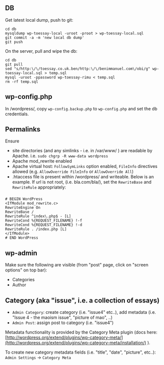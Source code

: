 ## DB

Get latest local dump, push to git:

    cd db
    mysqldump wp-toessay-local -uroot -proot > wp-toessay-local.sql
    git commit -a -m 'new local db dump'
    git push

On the server, pull and wipe the db:

    cd db
    git pull
    sed "s/http:\/\/toessay.co.uk.ben/http:\/\/benimmanuel.com\/obi/g" wp-toessay-local.sql > temp.sql
    mysql -uroot -ppassword wp-toessay-rimu < temp.sql
    rm -rf temp.sql


## wp-config.php

In /wordpress/, copy `wp-config.backup.php` to `wp-config.php` and set the db credentials.

## Permalinks

Ensure
* site directories (and any simlinks - i.e. in /var/www/ ) are readable by Apache. i.e. `sudo chgrp -R www-data wordpress`
* Apache mod_rewrite enabled
* Apache virtual host: `FollowSymLinks` option enabled, `FileInfo` directives allowed (e.g. `AllowOverride FileInfo` or `AllowOverride All`)
* .htaccess file is present within /wordpress/ and writeable. Below is an example. If url is not root, (i.e. bla.com/bla/),
set the `RewriteBase` and `RewriteRule` appropriately:

###

    # BEGIN WordPress
    <IfModule mod_rewrite.c>
    RewriteEngine On
    RewriteBase /
    RewriteRule ^index\.php$ - [L]
    RewriteCond %{REQUEST_FILENAME} !-f
    RewriteCond %{REQUEST_FILENAME} !-d
    RewriteRule . /index.php [L]
    </IfModule>
    # END WordPress

## wp-admin

Make sure the following are visible (from "post" page, click on "screen options" on top bar):
* Categories
* Author

## Category (aka "issue", i.e. a collection of essays)
* `Admin Category`: create category (i.e. "issue4" etc..), add metadata (i.e. "Issue 4 - the maoism issue", "picture of mao", ..)
* `Admin Post`: assign post to category (i.e. "issue4")

Metadata functionality is provided by the Category Meta plugin (docs here: [http://wordpress.org/extend/plugins/wp-category-meta/](http://wordpress.org/extend/plugins/wp-category-meta/installation/) ).

To create new category metadata fields (i.e. "title", "date", "picture", etc..): `Admin Settings` -> `Category Meta`
